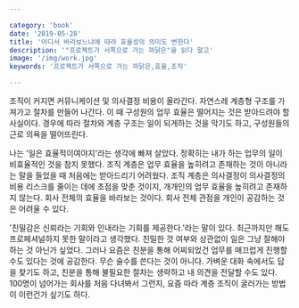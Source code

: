 ```yaml
---

category: 'book'
date: '2019-05-28'
title: '어디서 바라보느냐에 따라 효율성의 의미도 변한다'
description: '"프로젝트가 서쪽으로 가는 까닭은"을 읽다 말고'
image: '/img/work.jpg'
keywords: '프로젝트가 서쪽으로 가는 까닭은,효율,조직'

---
```


조직이 커지면 커뮤니케이션 및 의사결정 비용이 올라간다. 자연스레 계층형 구조를 가져가고 절차를 만들어 나간다. 이 때 구성원의 업무 효율은 떨어지는 것은 받아드려야 할 사실이다. 경우에 따라 절차와 계층 구조는 일이 되게하는 것을 막기도 하고, 구성원들의 근로 의욕을 떨어뜨린다.

나는 '일은 효율적이여야지'라는 생각에 빠져 살았다. 정확히는 내가 하는 업무의 일이 비효율적인 것을 참지 못했다. 조직 계층은 업무 효율을 높히려고 존재하는 것이 아니라는 말을 들었을 때 처음에는 받아드리기 어려웠다. 조직 계층은 의사결정이 의사결정의 비용 리스크를 줄이는 데에 초점을 맞춘 것이지, 개개인의 업무 효율을 높히려고 존재하지 않는다. 회사 전체의 효율을 바라보는 것이다. 회사 전체 관점을 개인이 공감하는 것은 어려울 수 있다.

'친밀감은 신뢰라는 기회와 인내라는 기회를 제공한다.'라는 말이 있다. 최근까지만 해도 프로페셔널하지 못한 말이라고 생각했다. 친밀한 것 여부와 상관없이 일은 그냥 잘해야하는 것 아닌가 싶었다. 그러나 요즘은 친분을 통해 어찌되었건 업무를 매끄럽게 진행할 수도 있다는 것에 공감한다. 무슨 술수를 쓴다는 것이 아니다. 가벼운 대화 속에서도 답을 찾기도 하고, 친분을 통해 불필요한 절차는 생략하고 내 의견을 전달할 수도 있다. 100명이 넘어가는 회사를 처음 다녀봐서 그런지, 요즘 따라 계층 조직이 굴러가는 방법이 이런건가 싶기도 하다.